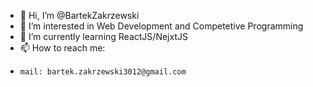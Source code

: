 - 👋 Hi, I’m @BartekZakrzewski
- 👀 I’m interested in Web Development and Competetive Programming
- 🌱 I’m currently learning ReactJS/NejxtJS
- 📫 How to reach me:
-     mail: bartek.zakrzewski3012@gmail.com

